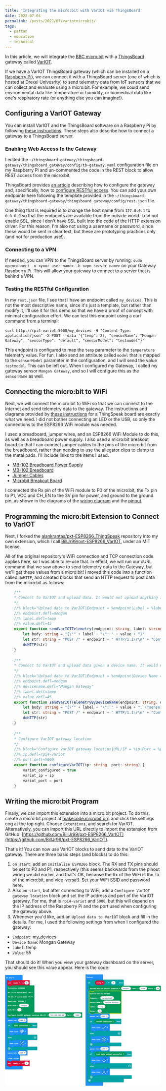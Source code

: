 ```yaml
---
title: 'Integrating the micro:bit with VarIOT via ThingsBoard'
date: 2022-07-04
permalink: /posts/2022/07/variotmicrobit/
tags:
  - pattan
  - education
  - technical
---
```


In this article, we will integrate the [BBC micro:bit](https://microbit.org/) with a [ThingsBoard](https://thingsboard.io/) gateway called [VarIOT](https://drexel.edu/engineering/news-events/news/archive/2021/December/vip-project-helps-student-make-connections/).

If we have a VarIOT ThingsBoard gateway (which can be installed on a [Raspberry Pi](https://www.raspberrypi.org/)), we can connect it with a ThingsBoard server (one of which is hosted at Drexel Univesrity) to send telemetry data from IoT sensors that we can collect and evaluate using a micro:bit.  For example, we could send environmental data like temperature or humidity, or biomedical data like one's respiratory rate (or anything else you can imagine!).

## Configuring a VarIOT Gateway

You can install VarIOT and the ThingsBoard software on a Raspberry Pi by following [these instructions](https://github.com/drexelwireless/thingsboard-gateway/blob/master/docs/installation/tb-gateway.rst).  These steps also describe how to connect a gateway to a ThingsBoard server.  

### Enabling Web Access to the Gateway

I edited the `~/thingsboard-gateway/thingsboard-gateway/thingsboard_gateway/config/tb-gateway.yaml` configuration file on my Raspberry Pi and un-commented the code in the REST block to allow REST access from the micro:bit.  

ThingsBoard provides [an article](https://thingsboard.io/docs/iot-gateway/getting-started/) describing how to configure the gateway and, specifically, how to [configure RESTful access](https://thingsboard.io/docs/iot-gateway/config/rest/).  You can add your own endpoints here following the template provided in the `~/thingsboard-gateway/thingsboard-gateway/thingsboard_gateway/config/rest.json` file. 

One thing that is required is to change the host name from `127.0.0.1` to `0.0.0.0` so that the endpoints are available from the outside world.  I did not enable SSL, since I don't have SSL built into the code of the HTTP extension driver.  For this reason, I'm also not using a username or password, since these would be sent in clear text, but these are prototyping practices only (and not for production use!).

### Connecting to a VPN
If needed, you can VPN to the ThingsBoard server by running: `sudo openconnect -u <your user name> -b <vpn server name>` on your Gateway Raspberry Pi.  This will allow your gateway to connect to a server that is behind a VPN.

### Testing the RESTful Configuration
In my `rest.json` file, I see that I have an endpoint called `my_devices`.  This is not the most descriptive name, since it's just a template, but rather than modify it, I'll use it for this demo so that we have a proof of concept with minimal configuration effort.  We can test this endpoint using a curl command from a terminal:

```
curl http://rpi4-variot:5000/my_devices -H "Content-Type: application/json" -X POST --data '{"temp": 25, "sensorName": "Mongan Gateway", "sensorType": "default", "sensorModel": "testmodel"}'
```

This endpoint is configured to map the `temp` parameter to the `temperature` telemetry value.  For fun, I also send an attribute called `model` that is mapped to the `sensorModel` parameter in the configuration, and I will send the value `testmodel`.  This can be left out.  When I configured my Gateway, I called my gateway sensor `Mongan Gateway`, and so I will configure this as the `sensorName` as well.

## Connecting the micro:bit to WiFi

Next, we will connect the micro:bit to WiFi so that we can connect to the Internet and send telemetry data to the gateway.  The instructions and diagrams provided by [these instructions](https://github.com/alankrantas/pxt-ESP8266_ThingSpeak) for a ThingSpeak board are exactly what we need.  I did not bother connecting an LED or the USB, so only the connections to the ESP8266 WiFi module was needed.

I used a breadboard, jumper wires, and an ESP8266 WiFi Module to do this, as well as a breadboard power supply.  I also used a micro:bit breakout board so that I can connect jumper cables to the pins of the micro:bit from the breadboard, rather than needing to use the allegator clips to clamp to the metal pads.  I'll include links to the items I used.

* [MB-102 Breadboard Power Supply](https://smile.amazon.com/dp/B08JYPMCZY?psc=1&ref=ppx_yo2ov_dt_b_product_details)
* [MB-102 Breadboard](https://smile.amazon.com/dp/B08DFWQBMB?psc=1&ref=ppx_yo2ov_dt_b_product_details)
* [Jumper Cables](https://smile.amazon.com/dp/B07GD2BWPY?psc=1&ref=ppx_yo2ov_dt_b_product_details)
* [Microbit Breakout Board](https://smile.amazon.com/Edge-Connector-Breakout-Board-Micro/dp/B082Z6H5LB/ref=sr_1_4?crid=994DJZFDCISO&keywords=microbit+breakout+board&qid=1656939978&s=industrial&sprefix=microbit+breakout+board%2Cindustrial%2C51&sr=1-4)

I connected the Rx pin of the WiFi module to P0 of the micro:bit, the Tx pin to P1, VCC and CH_EN to the 3V pin for power, and ground to the ground pin, as shown in the diagrams of the [wiring diagram](https://user-images.githubusercontent.com/44191076/57862847-9c235980-782b-11e9-9588-3e7fe76342ee.png) and the [pinout](https://user-images.githubusercontent.com/44191076/50428909-fc097a00-08f5-11e9-91f1-921d1b957f29.png).

## Programming the micro:bit Extension to Connect to VarIOT
Next, I forked the [alankrantas/pxt-ESP8266_ThingSpeak](https://github.com/alankrantas/pxt-ESP8266_ThingSpeak) repository into my own extension, which I call [BillJr99/pxt-ESP8266_VarIOT](https://github.com/BillJr99/pxt-ESP8266_VarIOT), under an MIT license.

All of the original repository's WiFi connection and TCP connection code applies here, so I was able to re-use that.  In effect, we will run our cURL command that we saw above to send telemetry data to the Gateway, but we'll get these values from a micro:bit!  I moved this code into a function called `doHTTP`, and created blocks that send an HTTP request to post data from the micro:bit as follows:

```typescript
    /**
    * Connect to VarIOT and upload data. It would not upload anything if it failed to connect to Wifi or VarIOT.
    */
    //% block="Upload data to VarIOT|Endpoint = %endpoint|Label = %label|Value = %value"
    //% endpoint.defl=mongan
    //% label.defl=temp
    //% value.defl=45
    export function sendVarIOTTelemetry(endpoint: string, label: string, value: number) {
        let body: string = "{\"" + label + "\": " + value + "}"
        let str: string = "POST /" + endpoint + " HTTP/1.1\r\n" + "Content-Type: application/json" + "\r\n" + "Content-Length: " + body.length + "\r\n\r\n" + body + "\r\n\r\n"
        doHTTP(str)
    }

    /**
    * Connect to VarIOT and upload data given a device name. It would not upload anything if it failed to connect to Wifi or VarIOT.
    */
    //% block="Upload data to VarIOT|Endpoint = %endpoint|Device Name = %devicename|Label = %label|Value = %value"
    //% endpoint.defl=mongan
    //% devicename.defl="Mongan Gateway"
    //% label.defl=temp
    //% value.defl=45
    export function sendVarIOTTelemetryByDeviceName(endpoint: string, devicename: string, label: string, value: number) {
        let body: string = "{\"" + label + "\": " + value + ", \"sensorName\": \"" + devicename + "\"}"
        let str: string = "POST /" + endpoint + " HTTP/1.1\r\n" + "Content-Type: application/json" + "\r\n" + "Content-Length: " + body.length + "\r\n\r\n" + body + "\r\n\r\n"
        doHTTP(str)
    }

    /**
    * Configure VarIOT gateway location
    */
    //% block="Configure VarIOT gateway location|URL/IP = %ip|Port = %port"
    //% ip.defl=rpi4-variot
    //% port.defl=5000
    export function configureVarIOT(ip: string, port: string) {
        variot_configured = true
        variot_ip = ip
        variot_port = port
    }
```

## Writing the micro:bit Program
Finally, we can import this extension into a micro:bit project.  To do this, create a micro:bit project at [makecode.microbit.org](https://makecode.microbit.org) and click the settings cog at the top right.  Choose `Extensions`, and search for VarIOT.  Alternatively, you can import this URL directly to import the extension from GitHub: [https://github.com/BillJr99/pxt-ESP8266_VarIOT](https://github.com/BillJr99/pxt-ESP8266_VarIOT).

That's it!  You can now use VarIOT blocks to send data to the VarIOT gateway.  There are three basic steps (and blocks) to do this:

1. `on start`: add an `Initialize ESP8266` block.  The RX and TX pins should be set to P0 and P1, respectively (this seems backwards from the pinout wiring we did earlier, and that's OK, because the Rx of the WiFi is the Tx of the micro:bit, and vice-versa!).  Set your WiFi SSID and password here.
2. Also `on start`, but after connecting to WiFi, add a `Configure VarIOT gateway location` block and set the IP address and port of the VarIOT gateway.  For me, that is `rpi4-variot` and `5000`, but this will depend on the IP address of the Raspberry Pi and the port used when configuring the gateway above.
3. Whenever you'd like, add an `Upload data to VarIOT` block and fill in the details.  For me, I used the following settings from when I configured the gateway:
  * `Endpoint`: my_devices
  * `Device Name`: Mongan Gateway
  * `Label`: temp
  * `Value`: 55
  
That should do it!  When you view your gateway dashboard on the server, you should see this value appear.  Here is the code:

![Finished Blocks for the VarIOT micro:bit integration test program](https://github.com/billjr99/variot-test/raw/master/.github/makecode/blocks.png)
